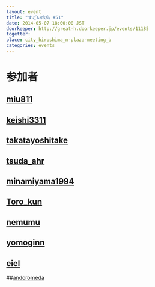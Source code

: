 ```yaml
---
layout: event
title: "すごい広島 #51"
date: 2014-05-07 18:00:00 JST
doorkeeper: http://great-h.doorkeeper.jp/events/11185
togetter: 
place: city_hiroshima_m-plaza-meeting_b
categories: events
---
```


# 参加者


## [miu811](https://github.com/miu811)


## [keishi3311](https://github.com/keishi3311)


## [takatayoshitake](http://twitter.com/takatayoshitake)


## [tsuda_ahr](http://twitter.com/tsuda_ahr)


## [minamiyama1994](https://github.com/minamiyama1994)


## [Toro_kun](https://twitter.com/Toro_kun)


## [nemumu](https://github.com/nemumu)


## [yomoginn](https://github.com/yomoginn)


## [eiel](http://eiel.info/)


##[andoromeda](https://github.com/andoromeda)
